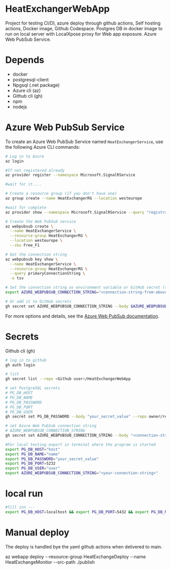 # HeatExchangerWebApp
Project for testing CI/DI, azure deploy through github actions, Self hosting actions, Docker image, Github Codespace. 
Postgres DB in docker image to run on local server with LocalXpose proxy for Web app exposure.
Azure Web PubSub Service.

# Depends
- docker
- postgresql-client
- Npgsql (.net package)
- Azure cli (az) 
- Github cli (gh)
- npm
- nodejs

# Azure Web PubSub Service
To create an Azure Web PubSub Service named `HeatExchangerService`, use the following Azure CLI commands:

```bash
# Log in to Azure
az login

#If not registered already
az provider register --namespace Microsoft.SignalRService

#wait for it....

# Create a resource group (if you don't have one)
az group create --name HeatExchangerRG --location westeurope

#wait for complete
az provider show --namespace Microsoft.SignalRService --query "registrationState"

# Create the Web PubSub service
az webpubsub create \
  --name HeatExchangerService \
  --resource-group HeatExchangerRG \
  --location westeurope \
  --sku Free_F1

# Get the connection string
az webpubsub key show \
  --name HeatExchangerService \
  --resource-group HeatExchangerRG \
  --query primaryConnectionString \
  -o tsv

# Set the connection string as environment variable or GitHub secret (the whole response)
export AZURE_WEBPUBSUB_CONNECTION_STRING="<connection-string-from-above>"

# Or add it to GitHub secrets
gh secret set AZURE_WEBPUBSUB_CONNECTION_STRING --body $AZURE_WEBPUBSUB_CONNECTION_STRING --repo devOramaMan/HeatExchangerWebApp
```

For more options and details, see the [Azure Web PubSub documentation](https://learn.microsoft.com/en-us/azure/azure-web-pubsub/).

# Secrets

Github cli (gh)

```bash
# log in to github
gh auth login

# list
gh secret list --repo <Github user>/HeatExchangerWebApp

# set PostgreSQL secrets
# PG_DB_HOST
# PG_DB_NAME
# PG_DB_PASSWORD
# PG_DB_PORT
# PG_DB_USER
gh secret set PG_DB_PASSWORD --body "your_secret_value" --repo owner/repo-name

# set Azure Web PubSub connection string
# AZURE_WEBPUBSUB_CONNECTION_STRING
gh secret set AZURE_WEBPUBSUB_CONNECTION_STRING --body "<connection-string>" --repo owner/repo-name

#For local testing export in terminal where the program is started
export PG_DB_HOST="host"
export PG_DB_NAME="name"
export PG_DB_PASSWORD="your_secret_value"
export PG_DB_PORT=5232
export PG_DB_USER="user"
export AZURE_WEBPUBSUB_CONNECTION_STRING="<your-connection-string>"
```

# local run

```bash
#fill inn ---
export PG_DB_HOST=localhost && export PG_DB_PORT=5432 && export PG_DB_NAME=--- && export PG_DB_USER=--- && export PG_DB_PASSWORD=--- && export AZURE_WEBPUBSUB_CONNECTION_STRING=--- && dotnet build && dotnet run
```

# Manual deploy

The deploy is handled bye the yaml github actions when delivered to main.

az webapp deploy --resource-group HeatExchangeDeploy --name HeatExchangeMonitor --src-path ./publish